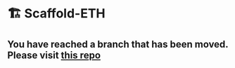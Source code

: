 # 🏗 Scaffold-ETH

## You have reached a branch that has been moved. Please visit [this repo](https://github.com/scaffold-eth/scaffold-eth-examples/tree/signature-based-nft-auction)
